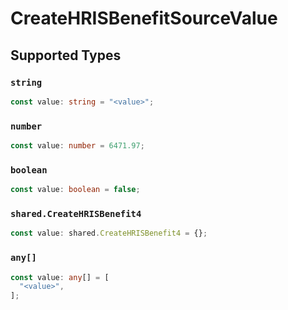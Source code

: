 # CreateHRISBenefitSourceValue


## Supported Types

### `string`

```typescript
const value: string = "<value>";
```

### `number`

```typescript
const value: number = 6471.97;
```

### `boolean`

```typescript
const value: boolean = false;
```

### `shared.CreateHRISBenefit4`

```typescript
const value: shared.CreateHRISBenefit4 = {};
```

### `any[]`

```typescript
const value: any[] = [
  "<value>",
];
```

